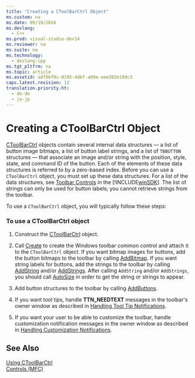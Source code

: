 ```yaml
---
title: "Creating a CToolBarCtrl Object"
ms.custom: na
ms.date: 09/19/2016
ms.devlang: 
  - C++
ms.prod: visual-studio-dev14
ms.reviewer: na
ms.suite: na
ms.technology: 
  - devlang-cpp
ms.tgt_pltfrm: na
ms.topic: article
ms.assetid: a4f6bf0c-0195-4dbf-a09e-aee503e19dc3
caps.latest.revision: 12
translation.priority.ht: 
  - de-de
  - ja-jp
---
```

# Creating a CToolBarCtrl Object
[CToolBarCtrl](../vs140/CToolBarCtrl-Class.md) objects contain several internal data structures — a list of button image bitmaps, a list of button label strings, and a list of `TBBUTTON` structures — that associate an image and/or string with the position, style, state, and command ID of the button. Each of the elements of these data structures is referred to by a zero-based index. Before you can use a `CToolBarCtrl` object, you must set up these data structures. For a list of the data structures, see [Toolbar Controls](https://msdn.microsoft.com/en-us/library/47xcww9x.aspx) in the [!INCLUDE[winSDK](../vs140/includes/winSDK_md.md)]. The list of strings can only be used for button labels; you cannot retrieve strings from the toolbar.  
  
 To use a `CToolBarCtrl` object, you will typically follow these steps:  
  
### To use a CToolBarCtrl object  
  
1.  Construct the [CToolBarCtrl](../vs140/CToolBarCtrl-Class.md) object.  
  
2.  Call [Create](../vs140/CToolBarCtrl--Create.md) to create the Windows toolbar common control and attach it to the `CToolBarCtrl` object. If you want bitmap images for buttons, add the button bitmaps to the toolbar by calling [AddBitmap](../vs140/CToolBarCtrl--AddBitmap.md). If you want string labels for buttons, add the strings to the toolbar by calling [AddString](../vs140/CToolBarCtrl--AddString.md) and/or [AddStrings](../vs140/CToolBarCtrl--AddStrings.md). After calling `AddString` and/or `AddStrings`, you should call [AutoSize](../vs140/CToolBarCtrl--AutoSize.md) in order to get the string or strings to appear.  
  
3.  Add button structures to the toolbar by calling [AddButtons](../vs140/CToolBarCtrl--AddButtons.md).  
  
4.  If you want tool tips, handle **TTN_NEEDTEXT** messages in the toolbar's owner window as described in [Handling Tool Tip Notifications](../vs140/Handling-Tool-Tip-Notifications.md).  
  
5.  If you want your user to be able to customize the toolbar, handle customization notification messages in the owner window as described in [Handling Customization Notifications](../vs140/Handling-Customization-Notifications.md).  
  
## See Also  
 [Using CToolBarCtrl](../vs140/Using-CToolBarCtrl.md)   
 [Controls (MFC)](../vs140/Controls--MFC-.md)